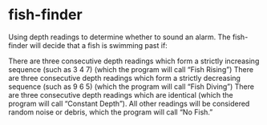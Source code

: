 # fish-finder

Using depth readings to determine whether to sound an alarm. The fish-finder will decide that a fish is swimming past if:

There are three consecutive depth readings which form a strictly increasing sequence (such as 3 4 7) (which the program will call “Fish Rising”)
There are three consecutive depth readings which form a strictly decreasing sequence (such as 9 6 5) (which the program will call “Fish Diving”)
There are three consecutive depth readings which are identical (which the program will call “Constant Depth”).
All other readings will be considered random noise or debris, which the program will call “No Fish.”
